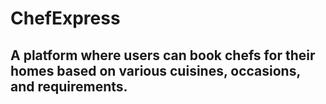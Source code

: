 # ChefExpress

## A platform where users can book chefs for their homes based on various cuisines, occasions, and requirements.
